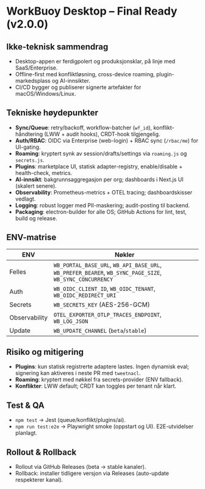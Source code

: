 # WorkBuoy Desktop – Final Ready (v2.0.0)

## Ikke-teknisk sammendrag
- Desktop-appen er ferdigpolert og produksjonsklar, på linje med SaaS/Enterprise.
- Offline-first med konfliktløsning, cross-device roaming, plugin-markedsplass og AI-innsikter.
- CI/CD bygger og publiserer signerte artefakter for macOS/Windows/Linux.

## Tekniske høydepunkter
- **Sync/Queue**: retry/backoff, workflow-batcher (`wf_id`), konflikt-håndtering (LWW + audit hooks), CRDT-hook tilgjengelig.
- **Auth/RBAC**: OIDC via Enterprise (web-login) + RBAC sync (`/rbac/me`) for UI-gating.
- **Roaming**: kryptert synk av session/drafts/settings via `roaming.js` og `secrets.js`.
- **Plugins**: marketplace UI, statisk adapter-registry, enable/disable + health-check, metrics.
- **AI-innsikt**: bakgrunnsaggregasjon per org; dashboards i Next.js UI (skalert senere).
- **Observability**: Prometheus-metrics + OTEL tracing; dashboardskisser vedlagt.
- **Logging**: robust logger med PII-maskering; audit-posting til backend.
- **Packaging**: electron-builder for alle OS; GitHub Actions for lint, test, build og release.

## ENV-matrise
| ENV | Nøkler |
|-----|-------|
| Felles | `WB_PORTAL_BASE_URL`, `WB_API_BASE_URL`, `WB_PREFER_BEARER`, `WB_SYNC_PAGE_SIZE`, `WB_SYNC_CONCURRENCY` |
| Auth  | `WB_OIDC_CLIENT_ID`, `WB_OIDC_TENANT`, `WB_OIDC_REDIRECT_URI` |
| Secrets | `WB_SECRETS_KEY` (AES-256-GCM) |
| Observability | `OTEL_EXPORTER_OTLP_TRACES_ENDPOINT`, `WB_LOG_JSON` |
| Update | `WB_UPDATE_CHANNEL` (`beta`/`stable`) |

## Risiko og mitigering
- **Plugins**: kun statisk registrerte adaptere lastes. Ingen dynamisk eval; signering kan aktiveres i neste PR med `tweetnacl`.
- **Roaming**: kryptert med nøkkel fra secrets-provider (ENV fallback).
- **Konflikter**: LWW default; CRDT kan toggles per tenant når klart.

## Test & QA
- `npm test` → Jest (queue/konflikt/plugins/ai).
- `npm run test:e2e` → Playwright smoke (oppstart og UI). E2E-utvidelser planlagt.

## Rollout & Rollback
- Rollout via GitHub Releases (beta → stable kanaler). 
- Rollback: installer tidligere versjon via Releases (auto-update respekterer kanal).
